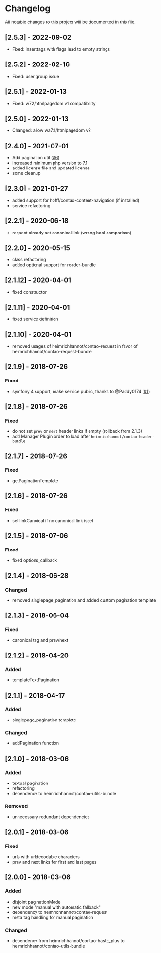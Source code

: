 # Changelog
All notable changes to this project will be documented in this file.

## [2.5.3] - 2022-09-02
- Fixed: inserttags with flags lead to empty strings

## [2.5.2] - 2022-02-16
- Fixed: user group issue

## [2.5.1] - 2022-01-13
- Fixed: w72/htmlpagedom v1 compatibility

## [2.5.0] - 2022-01-13
- Changed: allow wa72/htmlpagedom v2

## [2.4.0] - 2021-07-01
- Add pagination util ([#6])
- increased minimum php version to 7.1
- added license file and updated license
- some cleanup

## [2.3.0] - 2021-01-27
- added support for hofff/contao-content-navigation (if installed)
- service refactoring

## [2.2.1] - 2020-06-18
- respect already set canonical link (wrong bool comparison)

## [2.2.0] - 2020-05-15
- class refactoring
- added optional support for reader-bundle

## [2.1.12] - 2020-04-01
- fixed constructor

## [2.1.11] - 2020-04-01
- fixed service definition

## [2.1.10] - 2020-04-01
- removed usages of heimrichhannot/contao-request in favor of heimrichhannot/contao-request-bundle

## [2.1.9] - 2018-07-26

### Fixed
- symfony 4 support, make service public, thanks to @Paddy0174 ([#1])

## [2.1.8] - 2018-07-26

### Fixed
- do not set `prev` or `next` header links if empty (rollback from 2.1.3)
- add Manager Plugin order to load after `heimrichhannot/contao-header-bundle` 

## [2.1.7] - 2018-07-26

### Fixed
- getPaginationTemplate

## [2.1.6] - 2018-07-26

### Fixed
- set linkCanoical if no canonical link isset

## [2.1.5] - 2018-07-06

### Fixed
- fixed options_callback

## [2.1.4] - 2018-06-28

### Changed
- removed singlepage_pagination and added custom pagination template

## [2.1.3] - 2018-06-04

### Fixed
- canonical tag and prev/next

## [2.1.2] - 2018-04-20

### Added
- templateTextPagination

## [2.1.1] - 2018-04-17

### Added
- singlepage_pagination template

### Changed
- addPagination function

## [2.1.0] - 2018-03-06

### Added
- textual pagination
- refactoring
- dependency to heimrichhannot/contao-utils-bundle

### Removed
- unnecessary redundant dependencies

## [2.0.1] - 2018-03-06

### Fixed
- urls with urldecodable characters
- prev and next links for first and last pages

## [2.0.0] - 2018-03-06

### Added
- disjoint paginationMode
- new mode "manual with automatic fallback"
- dependency to heimrichhannot/contao-request
- meta tag handling for manual pagination

### Changed
- dependency from heimrichhannot/contao-haste_plus to heimrichhannot/contao-utils-bundle

[#6]: https://github.com/heimrichhannot/contao-news-pagination-bundle/pull/6
[#1]: https://github.com/heimrichhannot/contao-news-pagination-bundle/pull/1
